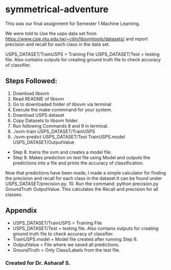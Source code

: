 # symmetrical-adventure
This was our final assignment for Semester 1 Machine Learning.

We were told to Use the usps data set from https://www.csie.ntu.edu.tw/~cjlin/libsvmtools/datasets/
and report precision and recall for each class in the data set.

USPS_DATASET/TrainUSPS = Training File
USPS_DATASET/Test = testing file. Also contains outputs for creating ground truth file to check accuracy of classifier.

## Steps Followed:
1. Download libsvm
2. Read README of libsvm
3. Go to downloaded folder of libsvm via terminal
4. Execute the make commmand for your system.
5. Download USPS dataset
6. Copy Datasets to libsvm folder.
7. Run following Commands 8 and 9 in terminal.
8. ./svm-train USPS_DATASET/TrainUSPS
9. ./svm-predict USPS_DATASET/Test TrainUSPS.model USPS_DATASET/OutputValue

- Step 8.  trains the svm and creates a model file.
- Step 9.  Makes prediction on test file using Model and outputs the predictions into a file and prints the accuracy of classification.

Now that predictions have been made, I made a simple calculator for finding the precision and recall for each class in the dataset.It can be found under USPS_DATASET/precision.py.
10. Run the command: python precision.py GroundTruth OutputValue. This calculates the Recall and precision for all classes.


## Appendix

- USPS_DATASET/TrainUSPS = Training File
- USPS_DATASET/Test = testing file. Also contains outputs for creating ground truth file to check accuracy of classifier.
- TrainUSPS.model = Model file created after running Step 8.
- OutputValue = File where we saved all predictions.
- GroundTruth = Only Class/Labels from the test file.


### Created for Dr. Asharaf S.
